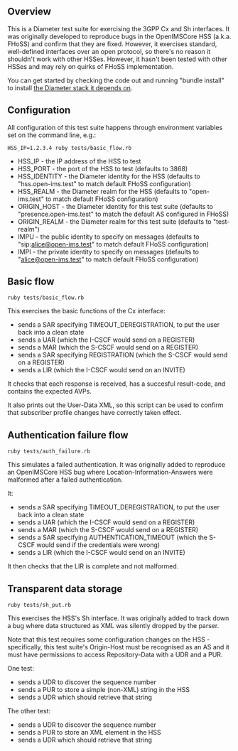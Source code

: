 ## Overview

This is a Diameter test suite for exercising the 3GPP Cx and Sh interfaces. It was originally developed to reproduce bugs in the OpenIMSCore HSS (a.k.a. FHoSS) and confirm that they are fixed. However, it exercises standard, well-defined interfaces over an open protocol, so there's no reason it shouldn't work with other HSSes. However, it hasn't been tested with other HSSes and may rely on quirks of FHoSS implementation.

You can get started by checking the code out and running "bundle install" to install [the Diameter stack it depends on](https://github.com/rkday/ruby-diameter).

## Configuration

All configuration of this test suite happens through environment variables set on the command line, e.g.:

`HSS_IP=1.2.3.4 ruby tests/basic_flow.rb`

* HSS_IP - the IP address of the HSS to test
* HSS_PORT - the port of the HSS to test (defaults to 3868)
* HSS_IDENTITY - the Diameter identity for the HSS (defaults to "hss.open-ims.test" to match default FHoSS configuration)
* HSS_REALM - the Diameter realm for the HSS (defaults to "open-ims.test" to match default FHoSS configuration)
* ORIGIN_HOST - the Diameter identity for this test suite (defaults to "presence.open-ims.test" to match the default AS configured in FHoSS)
* ORIGIN_REALM - the Diameter realm for this test suite (defaults to "test-realm")
* IMPU - the public identity to specify on messages (defaults to "sip:alice@open-ims.test" to match default FHoSS configuration)
* IMPI - the private identity to specify on messages (defaults to "alice@open-ims.test" to match default FHoSS configuration)

## Basic flow

`ruby tests/basic_flow.rb`

This exercises the basic functions of the Cx interface:
* sends a SAR specifying TIMEOUT_DEREGISTRATION, to put the user back into a clean state
* sends a UAR (which the I-CSCF would send on a REGISTER)
* sends a MAR (which the S-CSCF would send on a REGISTER)
* sends a SAR specifying REGISTRATION (which the S-CSCF would send on a REGISTER)
* sends a LIR (which the I-CSCF would send on an INVITE)

It checks that each response is received, has a succesful result-code, and contains the expected AVPs.

It also prints out the User-Data XML, so this script can be used to confirm that subscriber profile changes have correctly taken effect.

## Authentication failure flow

`ruby tests/auth_failure.rb`

This simulates a failed authentication. It was originally added to reproduce an OpenIMSCore HSS bug where Location-Information-Answers were malformed after a failed authentication.

It:

* sends a SAR specifying TIMEOUT_DEREGISTRATION, to put the user back into a clean state
* sends a UAR (which the I-CSCF would send on a REGISTER)
* sends a MAR (which the S-CSCF would send on a REGISTER)
* sends a SAR specifying AUTHENTICATION_TIMEOUT (which the S-CSCF would send if the credentials were wrong)
* sends a LIR (which the I-CSCF would send on an INVITE)

It then checks that the LIR is complete and not malformed.

## Transparent data storage

`ruby tests/sh_put.rb`

This exercises the HSS's Sh interface. It was originally added to track down a bug where data structured as XML was silently dropped by the parser.

Note that this test requires some configuration changes on the HSS - specifically, this test suite's Origin-Host must be recognised as an AS and it must have permissions to access Repository-Data with a UDR and a PUR.

One test:
* sends a UDR to discover the sequence number
* sends a PUR to store a simple (non-XML) string in the HSS
* sends a UDR which should retrieve that string

The other test:
* sends a UDR to discover the sequence number
* sends a PUR to store an XML element in the HSS
* sends a UDR which should retrieve that string
